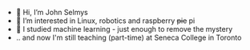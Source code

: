 - 👋 Hi, I’m John Selmys
- 👀 I’m interested in Linux, robotics and raspberry <s>pie</s> pi
- 🌱 I studied machine learning - just enough to remove the mystery
- .. and now I'm still teaching (part-time) at Seneca College in Toronto

<!---
selmys/selmys is a ✨ special ✨ repository because its `README.md` (this file) appears on your GitHub profile.
You can click the Preview link to take a look at your changes.
--->

